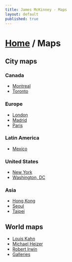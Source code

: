 ```yaml
---
title: James McKinney - Maps
layout: default
published: true
---
```


<h1><a href="/">Home</a> / Maps</h1>

<h2>City maps</h2>

<div class="row">
<div class="col-md-6">

<h3>Canada</h3>

<ul>
<li><a href="https://drive.google.com/open?id=1pKDvWCvnInNN2igV2ruxxL_srzE">Montreal</a></li>
<li><a href="https://drive.google.com/open?id=1sMiga7vQsqWdqEVQCqHsxjX2jeU">Toronto</a></li>
</ul>

<h3>Europe</h3>

<ul>
<li><a href="https://drive.google.com/open?id=1iKJy6uFPCL1f_9xcAbOPThBvUnM">London</a></li>
<li><a href="https://drive.google.com/open?id=1IMHUqm0FKpTmDXif56XAkk4qlOI">Madrid</a></li>
<li><a href="https://drive.google.com/open?id=1DH36h3gm6sxiWgnut1J6T5TSyP0">Paris</a></li>
</ul>

<h3>Latin America</h3>

<ul>
<li><a href="https://drive.google.com/open?id=1zZV3xZPdo24g4orYuPRAdeELCAo">Mexico</a></li>
</ul>

</div>
<div class="col-md-6">

<h3>United States</h3>

<ul>
<li><a href="https://drive.google.com/open?id=1_9jfCvpTvB_04xf81gjBYPHYyBQ">New York</a></li>
<li><a href="https://drive.google.com/open?id=1JeMlllS8WHi1ZFq4uhQTAUeWwPo">Washington, DC</a></li>
</ul>

<h3>Asia</h3>

<ul>
<li><a href="https://drive.google.com/open?id=10Ko4WpYwyc3GIQoXkzk0x_MX5HM">Hong Kong</a></li>
<li><a href="https://drive.google.com/open?id=10rU1xFU3-mLHWwI9HGJg3LcFJ6g) ([Part 2](https://drive.google.com/open?id=1_Uu5rfpTb229flKCQLkTyU-XLM8)">Seoul</a></li>
<li><a href="https://drive.google.com/open?id=1zo-E__D6TD7ILtUnfzjqlKoIn4U">Taipei</a></li>
</ul>

</div>
</div>

<h2>World maps</h2>

<ul>
<li><a href="https://drive.google.com/open?id=13j2W0jI8VVgqeGVSMLEgqfO-iLs">Louis Kahn</a></li>
<li><a href="https://drive.google.com/open?id=1iXRJpnblrIyJsm_p8857hMVZC6k">Michael Heizer</a></li>
<li><a href="https://drive.google.com/open?id=1O9woBrF5F177L-UE8Z0MHJPGYrU">Robert Irwin</a></li>
<li><a href="https://drive.google.com/open?id=1he4gOtzzJPYW0-lQ5QYsiPibN4I">Galleries</a></li>
</ul>
